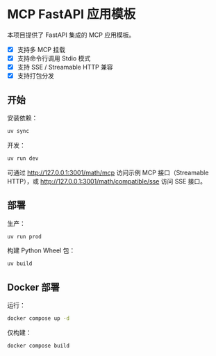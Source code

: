 # MCP FastAPI 应用模板

本项目提供了 FastAPI 集成的 MCP 应用模板。

- [x] 支持多 MCP 挂载
- [x] 支持命令行调用 Stdio 模式
- [x] 支持 SSE / Streamable HTTP 兼容
- [x] 支持打包分发

## 开始

安装依赖：

```bash
uv sync
```

开发：

```bash
uv run dev
```

可通过 <http://127.0.0.1:3001/math/mcp> 访问示例 MCP 接口（Streamable HTTP），或 <http://127.0.0.1:3001/math/compatible/sse> 访问 SSE 接口。

## 部署

生产：

```bash
uv run prod
```

构建 Python Wheel 包：

```bash
uv build
```

## Docker 部署

运行：

```bash
docker compose up -d
```

仅构建：

```bash
docker compose build
```
